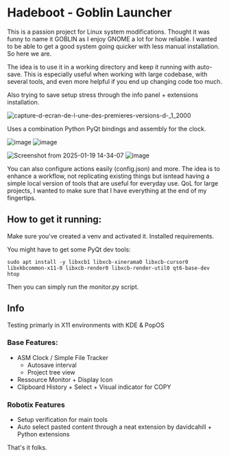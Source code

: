 # Hadeboot - Goblin Launcher

This is a passion project for Linux system modifications. 
Thought it was funny to name it GOBLIN as I enjoy GNOME a lot for how reliable. 
I wanted to be able to get a good system going quicker with less manual installation. So here we are. 

The idea is to use it in a working directory and keep it running with auto-save. 
This is especially useful when working with large codebase, with several tools, and even more helpful if you end up changing code too much. 

Also trying to save setup stress through the info panel + extensions installation. 

![capture-d-ecran-de-l-une-des-premieres-versions-d-_1_2000](https://github.com/user-attachments/assets/a6bd4685-b01d-4b15-9c66-e4ec1415ae23)

Uses a combination Python PyQt bindings and assembly for the clock. 

![image](https://github.com/user-attachments/assets/b7794569-13f6-452d-807a-dbe7c7ff5421)
![image](https://github.com/user-attachments/assets/47f76382-4e67-468c-82f7-c5da7a708424)

![Screenshot from 2025-01-19 14-34-07](https://github.com/user-attachments/assets/bd940ca0-9754-4a69-a8df-8b5e987c069c)
![image](https://github.com/user-attachments/assets/be37ca66-1377-4e4c-9e5b-c4cd0b56f9f5)

You can also configure actions easily (config.json) and more.
The idea is to enhance a workflow, not replicating existing things but isntead having a simple local version of tools that are useful for everyday use. 
QoL for large projects, I wanted to make sure that I have everything at the end of my fingertips. 

How to get it running:
---

Make sure you've created a venv and activated it. 
Installed requirements.

You might have to get some PyQt dev tools:

    sudo apt install -y libxcb1 libxcb-xinerama0 libxcb-cursor0 libxkbcommon-x11-0 libxcb-render0 libxcb-render-util0 qt6-base-dev htop

Then you can simply run the monitor.py script. 

Info
---

Testing primarly in X11 environments with KDE & PopOS

### Base Features:

- ASM Clock / Simple File Tracker
    - Autosave interval
    - Project tree view     
- Ressource Monitor + Display Icon
- Clipboard History + Select + Visual indicator for COPY

### Robotix Features
- Setup verification for main tools
- Auto select pasted content through a neat extension by davidcahill + Python extensions


That's it folks. 

